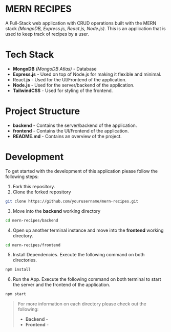# MERN RECIPES

A Full-Stack web application with CRUD operations built with the MERN stack *(MongoDB, Express.js, React.js, Node.js)*. This is an application that is used to keep track of recipes by a user.

# Tech Stack

- **MongoDB** *(MongoDB Atlas)* - Database
- **Express.js** - Used on top of Node.js for making it flexible and minimal.
- React.**js** - Used for the UI/Frontend of the application.
- **Node.js** - Used for the server/backend of the application.
- **TailwindCSS** - Used for styling of the frontend.

# Project Structure

- **backend** - Contains the server/backend of the application.
- **frontend** - Contains the UI/Frontend of the application.
- **README.md** - Contains an overview of the project.

# Development

To get started with the development of this application please follow the following steps:

1. Fork this repository.
2. Clone the forked repository
```sh
git clone https://github.com/yourusername/mern-recipes.git
```
3. Move into the **backend** working directory
```sh
cd mern-recipes/backend
```
4. Open up another terminal instance and move into the **frontend** working directory.
```sh
cd mern-recipes/frontend
```
5. Install Dependencies. Execute the following command on both directories.
```sh
npm install
```
6. Run the App. Execute the following command on both terminal to start the server and the frontend of the application.
```sh
npm start
```

> For more information on each directory please check out the following:
> - **Backend** - 
> - **Frontend** - 